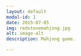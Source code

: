 ```yaml
---
layout: default
modal-id: 1
date: 2015-07-05
img: redstonemahjong.jpg
alt: image-alt
description: Mahjong game.

---
```

